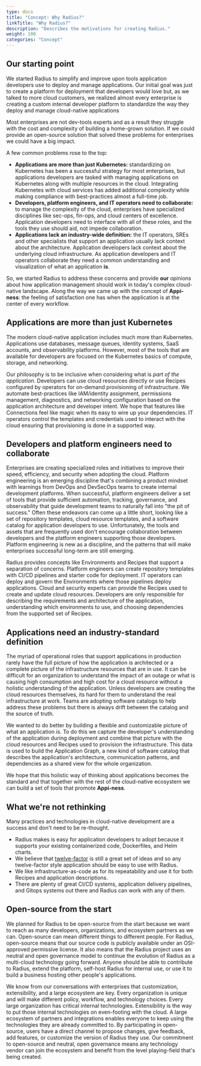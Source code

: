 ```yaml
---
type: docs
title: "Concept: Why Radius?"
linkTitle: "Why Radius?"
description: "Describes the motivations for creating Radius."
weight: 100
categories: "Concept"
---
```


## Our starting point

We started Radius to simplify and improve upon tools application developers use to deploy and manage applications. Our initial goal was just to create a platform for deployment that developers would love but, as we talked to more cloud customers, we realized almost every enterprise is creating a custom internal developer platform to standardize the way they deploy and manage cloud-native applications

Most enterprises are not dev-tools experts and as a result they struggle with the cost and complexity of building a home-grown solution. If we could provide an open-source solution that solved these problems for enterprises we could have a big impact.

A few common problems rose to the top:

- **Applications are more than just Kubernetes:** standardizing on Kubernetes has been a successful strategy for most enterprises, but applications developers are tasked with managing applications on Kubernetes along with multiple resources in the cloud. Integrating Kubernetes with cloud services has added additional complexity while making compliance with best-practices almost a full-time job.
- **Developers, platform engineers, and  IT operators need to collaborate:** to manage the complexity of the cloud, enterprises have specialized disciplines like sec-ops, fin-ops, and cloud centers of excellence. Application developers need to interface with all of these roles, and the tools they use should aid, not impede collaboration.
- **Applications lack an industry-wide definition:** the IT operators, SREs and other specialists that support an application usually lack context about the architecture. Application developers lack context about the underlying cloud infrastructure. As application developers and IT operators collaborate they need a common understanding and visualization of what an application **is**.

So, we started Radius to address these concerns and provide **our** opinions about how application management should work in today's complex cloud-native landscape. Along the way we came up with the concept of **Appi-ness**: the feeling of satisfaction one has when the application is at the center of every workflow.

## Applications are more than just Kubernetes

The modern cloud-native application includes much more than Kubernetes. Applications use databases, message queues, identity systems, SaaS accounts, and observability platforms. However, most of the tools that are available for developers are focused on the Kubernetes basics of compute, storage, and networking.

Our philosophy is to be inclusive when considering what is *part of the application*. Developers can use cloud resources directly or use Recipes configured by operators for on-demand provisioning of infrastructure. We automate best-practices like IAM/identity assignment, permissions management, diagnostics, and networking configuration based on the application architecture and developer intent. We hope that features like Connections feel like magic when its easy to wire up your dependencies.  IT operators control the templates and credentials used to interact with the cloud ensuring that provisioning is done in a supported way.

## Developers and platform engineers need to collaborate

Enterprises are creating specialized roles and initiatives to improve their speed, efficiency, and security when adopting the cloud. Platform engineering is an emerging discipline that's combining a product mindset with learnings from DevOps and DevSecOps teams to create internal development platforms. When successful, platform engineers deliver a set of tools that provide sufficient automation, tracking, governance, and observability that guide development teams to naturally fall into "the pit of success." Often these endeavors can come up a little short, looking like a set of repository templates, cloud resource templates, and a software catalog for application developers to use. Unfortunately, the tools and assets that are frequently used don't encourage collaboration between developers and the platform engineers supporting those developers. Platform engineering is new as a discipline, and the patterns that will make enterprises successful long-term are still emerging.

Radius provides concepts like Environments and Recipes that support a separation of concerns. Platform engineers can create repository templates with CI/CD pipelines and starter code for deployment. IT operators can deploy and govern the Environments where those pipelines deploy applications. Cloud and security experts can provide the Recipes used to create and update cloud resources. Developers are only responsible for describing the requirements and architecture of the application, understanding which environments to use, and choosing dependencies from the supported set of Recipes.

## Applications need an industry-standard definition

The myriad of operational roles that support applications in production rarely have the full picture of how the application is architected or a complete picture of the infrastructure resources that are in use. It can be difficult for an organization to understand the impact of an outage or what is causing high consumption and high cost for a cloud resource without a holistic understanding of the application. Unless developers are creating the cloud resources themselves, its hard for them to understand the real infrastructure at work. Teams are adopting software catalogs to help address these problems but there is always drift between the catalog and the source of truth.

We wanted to do better by building a flexible and customizable picture of what an application *is*. To do this we capture the developer's understanding of the application during deployment and combine that picture with the cloud resources and Recipes used to provision the infrastructure. This data is used to build the Application Graph, a new kind of software catalog that describes the application's architecture, communication patterns, and dependencies as a shared view for the whole organization.

We hope that this holistic way of thinking about applications becomes the standard and that together with the rest of the cloud-native ecosystem we can build a set of tools that promote **Appi-ness**.

## What we're not rethinking

Many practices and technologies in cloud-native development are a success and don't need to be re-thought.

- Radius makes is easy for application developers to adopt because it supports your existing containerized code, Dockerfiles, and Helm charts.
- We believe that [twelve-factor](https://12factor.net/) is still a great set of ideas and so any twelve-factor style application should be easy to use with Radius.
- We like infrastructure-as-code as for its repeatability and use it for both Recipes and application descriptions.
- There are plenty of great CI/CD systems, application delivery pipelines, and Gitops systems out there and Radius can work with any of them.

## Open-source from the start

We planned for Radius to be open-source from the start because we want to reach as many developers, organizations, and ecosystem partners as we can. Open-source can mean different things to different people. For Radius, open-source means that our source code is publicly available under an OSI-approved permissive license. It also means that the Radius project uses an neutral and open governance model to continue the evolution of Radius as a multi-cloud technology going forward. Anyone should be able to contribute to Radius, extend the platform, self-host Radius for internal use, or use it to build a business hosting other people's applications.

We know from our conversations with enterprises that customization, extensibility, and a large ecosystem are key. Every organization is unique and will make different policy, workflow, and technology choices. Every large organization has critical internal technologies. Extensibility is the way to put those internal technologies on even-footing with the cloud. A large ecosystem of partners and integrations enables everyone to keep using the technologies they are already committed to. By participating in open-source, users have a direct channel to propose changes, give feedback, add features, or customize the version of Radius they use. Our commitment to open-source and neutral, open governance means any technology vendor can join the ecosystem and benefit from the level playing-field that's being created.
